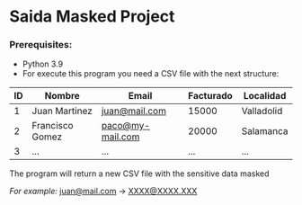 # Saida Masked Project 

### Prerequisites:

- Python 3.9
- For execute this program you need a CSV file with the next structure:
    
|  ID | Nombre | Email | Facturado | Localidad |
| -------- | -------- | -------- |-------- |--------
| 1     | Juan Martinez  | juan@mail.com     | 15000 | Valladolid |
| 2    | Francisco Gomez  | paco@my-mail.com  | 20000 | Salamanca |
| 3    | ...  | ...  | ... | ... |

The program will return a new CSV file with the sensitive data masked 

*For example:*
juan@mail.com -> XXXX@XXXX.XXX
